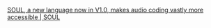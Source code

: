 
[SOUL, a new language now in V1.0, makes audio coding vastly more accessible | SOUL](https://soul-lang.github.io/SOUL/docs/SOUL_V1_Release.html)
